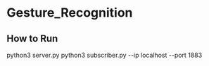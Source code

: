 # Gesture_Recognition
## How to Run
python3 server.py
python3 subscriber.py --ip localhost --port 1883